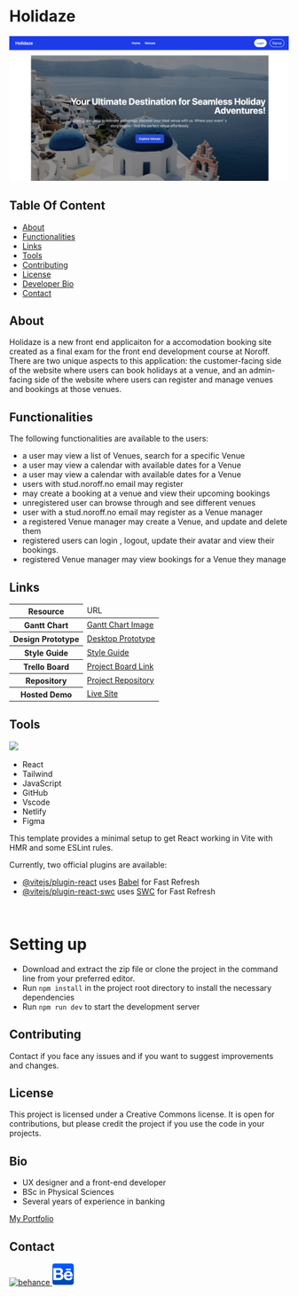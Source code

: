 
# Holidaze

![Homepage Preview](/logo.png)

## Table Of Content

- [About](#about)
- [Functionalities](#functionalities)
- [Links](#links)
- [Tools](#tools)
- [Contributing](#contributing)
- [License](#license)
- [Developer Bio](#bio)
- [Contact](#contact)

## About

Holidaze is a new front end applicaiton for a accomodation booking site created as a final exam for the front end development course at Noroff. There are two  unique aspects to this application: the customer-facing side of the website where users can book holidays at a venue, and an admin-facing side of the website where users can register and manage venues and bookings at those venues.



## Functionalities

The following functionalities are available to the users:
- a user may view a list of Venues, search for a specific Venue
- a user may view a calendar with available dates for a Venue
- a user may view a calendar with available dates for a Venue
- users with stud.noroff.no email may register
- may create a booking at a venue and view their upcoming bookings
- unregistered user can browse through and see different venues
- user with a stud.noroff.no email may register as a Venue manager
- a registered Venue manager may create a Venue, and update and delete them
- registered users can login , logout, update their avatar and view their bookings.
- registered Venue manager may view bookings for a Venue they manage




## Links

<table>
  <thead>
    <tr>
      <th>Resource</th>
      <td>URL</td>
    </tr>
  </thead>
  <tbody>
    <tr>
      <th>Gantt Chart</th>
      <td><a href="https://trello.com/b/Dimphnns/holidaze-pe-2">Gantt Chart Image</a></td>
    </tr>
    <tr>
      <th>Design Prototype</th>
      <td><a href="https://www.figma.com/proto/E7pYry1HY0eZQQbkXR99ky/Holidaze?page-id=0%3A1&type=design&node-id=76-3328&viewport=1712%2C-316%2C0.16&t=GH4bkIC3ywusbnyr-1&scaling=scale-down-width&mode=design">Desktop Prototype</a></td> 
    </tr>
    <tr>
      <th>Style Guide</th>
      <td><a href="https://www.figma.com/file/E7pYry1HY0eZQQbkXR99ky/Holidaze?type=design&node-id=0%3A1&mode=design&t=CQkULi5I3JswXX43-1">Style Guide</a></td>
    </tr>
    <tr>
      <th>Trello Board</th>
      <td><a href="https://trello.com/b/Dimphnns/holidaze-pe-2">Project Board Link</a></td>
    </tr>
    <tr>
      <th>Repository</th>
      <td><a href="">Project Repository</a></td>
    </tr>
    <tr>
      <th>Hosted Demo</th>
      <td><a href="https://ornate-flan-63ec17.netlify.app/">Live Site</a></td>
    </tr>
  </tbody>
</table>

##  Tools

<img src="https://skillicons.dev/icons?i=react,tailwind,js,github,vscode,netlify,figma"/>

- React
- Tailwind
- JavaScript
- GitHub
- Vscode
- Netlify
- Figma

This template provides a minimal setup to get React working in Vite with HMR and some ESLint rules.

Currently, two official plugins are available:

- [@vitejs/plugin-react](https://github.com/vitejs/vite-plugin-react/blob/main/packages/plugin-react/README.md) uses [Babel](https://babeljs.io/) for Fast Refresh
- [@vitejs/plugin-react-swc](https://github.com/vitejs/vite-plugin-react-swc) uses [SWC](https://swc.rs/) for Fast Refresh



</br>



# Setting up

- Download and extract the zip file or clone the project in the command line from your preferred editor.
- Run `npm install` in the project root directory to install the necessary dependencies
- Run `npm run dev` to start the development server



## Contributing

Contact if you face any issues and if you want to suggest improvements and changes.

## License

This project is licensed under a Creative Commons license. It is open for contributions, but please credit the project if you use the code in your  projects.

## Bio
-   UX designer and a front-end developer
-   BSc in Physical Sciences
-   Several years of experience in banking 

<a href="https://stellular-taffy-47ab91.netlify.app">My Portfolio</a>


## Contact 
<a href="https://www.linkedin.com/in/sayeda-chattopadhyay-7b33ba156/" target="_blank"> <img src="https://user-images.githubusercontent.com/83353551/195984318-dc867bbc-1288-4872-ba34-e6a4a7700535.png" alt="behance" width="40" height="40"/> </a> <a href="https://www.behance.net/gallery/111339401/UX-Portfolio" target="_blank"> <img src="https://github.com/devicons/devicon/blob/master/icons/behance/behance-original.svg" alt="behance" width="40" height="40"/> </a>

